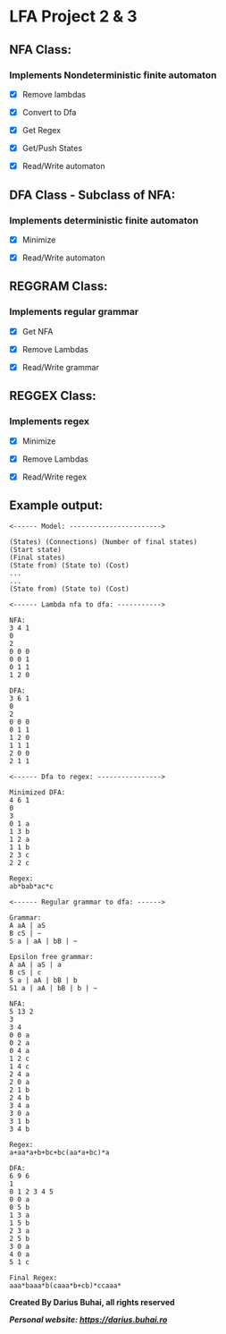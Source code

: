 # **LFA Project 2 & 3**


## **NFA Class**:
### Implements Nondeterministic finite automaton

 - [x] Remove lambdas
 - [x] Convert to Dfa
 - [x] Get Regex 
 
 - [x] Get/Push States
 - [x] Read/Write automaton

## **DFA Class - Subclass of NFA**:
### Implements deterministic finite automaton
 - [x] Minimize
 
 - [x] Read/Write automaton
 
## REGGRAM Class:
### Implements regular grammar
 - [x] Get NFA
 - [x] Remove Lambdas
 
 - [x] Read/Write grammar
 
## REGGEX Class:
### Implements regex
 - [x] Minimize
 - [x] Remove Lambdas
 
 - [x] Read/Write regex
 
 ## Example output: 
 ```
 <------ Model: ----------------------->

(States) (Connections) (Number of final states)
(Start state)
(Final states)
(State from) (State to) (Cost)
...
...
(State from) (State to) (Cost)

<------ Lambda nfa to dfa: ----------->

NFA: 
3 4 1
0 
2 
0 0 0
0 0 1
0 1 1
1 2 0

DFA: 
3 6 1
0 
2 
0 0 0
0 1 1
1 2 0
1 1 1
2 0 0
2 1 1

<------ Dfa to regex: ---------------->

Minimized DFA: 
4 6 1
0 
3 
0 1 a
1 3 b
1 2 a
1 1 b
2 3 c
2 2 c

Regex: 
ab*bab*ac*c

<------ Regular grammar to dfa: ------>

Grammar: 
A aA | aS
B cS | ~
S a | aA | bB | ~

Epsilon free grammar: 
A aA | aS | a
B cS | c
S a | aA | bB | b
S1 a | aA | bB | b | ~

NFA: 
5 13 2
3 
3 4 
0 0 a
0 2 a
0 4 a
1 2 c
1 4 c
2 4 a
2 0 a
2 1 b
2 4 b
3 4 a
3 0 a
3 1 b
3 4 b

Regex: 
a+aa*a+b+bc+bc(aa*a+bc)*a

DFA: 
6 9 6
1 
0 1 2 3 4 5 
0 0 a
0 5 b
1 3 a
1 5 b
2 3 a
2 5 b
3 0 a
4 0 a
5 1 c

Final Regex: 
aaa*baaa*b(caaa*b+cb)*ccaaa*

 ```
 
 **Created By Darius Buhai, all rights reserved**
 
 ***Personal website: https://darius.buhai.ro***
 
 
 
